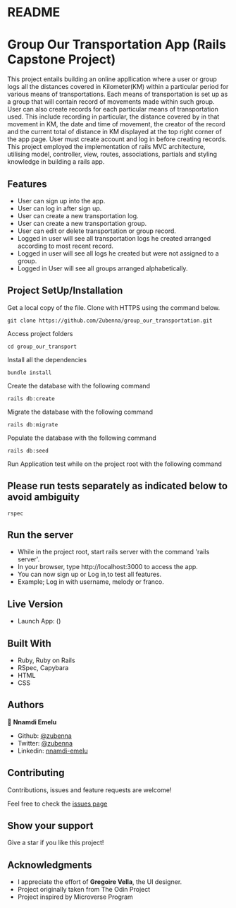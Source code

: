 # README

# Group Our Transportation App (Rails Capstone Project)

This project entails building an online appllication where a user or group logs all the distances covered in Kilometer(KM) within a particular period for various means of transportations. Each means of transportation is set up as a group that will contain record of movements made within such group. User can also create records for each particular means of transportation used. This include recording in particular, the distance covered by in that movement in KM, the date and time of movement, the creator of the record and the current total of distance in KM displayed at the top right corner of the app page. User must create account and log in before creating records. This project employed the implementation of rails MVC architecture, utilising model, controller, view, routes, associations, partials and styling knowledge in building a rails app.

## Features 
- User can sign up into the app.
- User can log in after sign up. 
- User can create a new transportation log.
- User can create a new transportation group.
- User can edit or delete transportation or group record.
- Logged in user will see all transportation logs he created 
  arranged according to most recent record.
- Logged in user will see all logs he created but were not assigned to a group.
- Logged in User will see all groups arranged alphabetically.

## Project SetUp/Installation

Get a local copy of the file. Clone with HTTPS using the command below.

```
git clone https://github.com/Zubenna/group_our_transportation.git
```
Access project folders 
```
cd group_our_transport
```
Install all the dependencies
```
bundle install
```

Create the database with the following command
```
rails db:create
```
Migrate the database with the following command
```
rails db:migrate
```
Populate the database with the following command
```
rails db:seed
```
Run Application test while on the project root with the following command
## Please run tests separately as indicated below to avoid ambiguity
```
rspec
```

## Run the server
- While in the project root, start rails server with the command 'rails server'.
- In your browser, type http://localhost:3000 to access the app.
- You can now sign up or Log in,to test all features.
- Example; Log in with username,  melody or franco.

## Live Version
- Launch App: ()

## Built With
- Ruby, Ruby on Rails
- RSpec, Capybara
- HTML
- CSS

## Authors

👤 **Nnamdi Emelu**
- Github: [@zubenna](https://github.com/zubenna)
- Twitter: [@zubenna](https://twitter.com/zubenna)
- Linkedin: [nnamdi-emelu](https://www.linkedin.com/in/nnamdi-emelu/)

##  Contributing

Contributions, issues and feature requests are welcome!

Feel free to check the [issues page](https://github.com/Zubenna/group_our_transportation/issues)

## Show your support

Give a star if you like this project!

## Acknowledgments
- I appreciate the effort of **Gregoire Vella**, the UI designer.
- Project originally taken from The Odin Project
- Project inspired by Microverse Program
